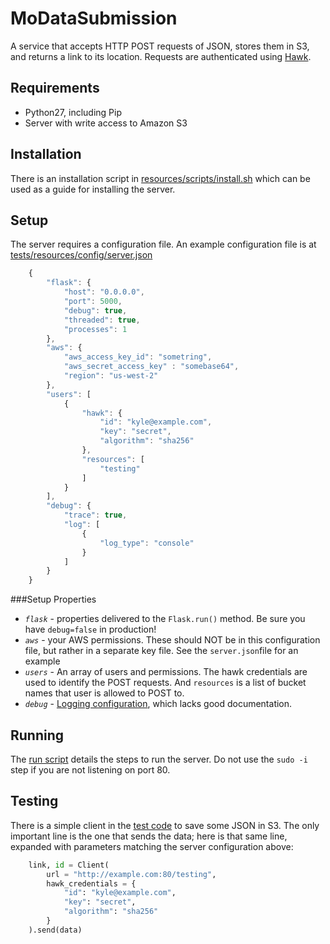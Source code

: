 MoDataSubmission
================

A service that accepts HTTP POST requests of JSON, stores them in S3, and returns a link to its location.  Requests are authenticated using [Hawk](https://github.com/hueniverse/hawk).


Requirements
------------

* Python27, including Pip
* Server with write access to Amazon S3

 
Installation
------------

There is an installation script in [resources/scripts/install.sh](https://github.com/klahnakoski/MoDataSubmission/blob/dev/resources/scripts/install.sh) which can be used as a guide for installing the server.

Setup
-----

The server requires a configuration file.  An example configuration file is at [tests/resources/config/server.json](https://github.com/klahnakoski/MoDataSubmission/blob/dev/tests/resources/config/server.json)

```javascript
	{
		"flask": {
			"host": "0.0.0.0",
			"port": 5000,
			"debug": true,
			"threaded": true,
			"processes": 1
		},
		"aws": {
	        "aws_access_key_id": "sometring",
	        "aws_secret_access_key" : "somebase64",
	        "region": "us-west-2"
	    },
		"users": [
			{
				"hawk": {
					"id": "kyle@example.com",
					"key": "secret",
					"algorithm": "sha256"
				},
				"resources": [
					"testing"
				]
			}
		],
		"debug": {
			"trace": true,
			"log": [
				{
					"log_type": "console"
				}
			]
		}
	}
```

###Setup Properties

* *`flask`* - properties delivered to the `Flask.run()` method.  Be sure you have `debug=false` in production!
* *`aws`* - your AWS permissions.  These should NOT be in this configuration file, but rather in a separate key file.  See the `server.json`file for an example  
* *`users`* - An array of users and permissions.  The hawk credentials are used to identify the POST requests.  And `resources` is a list of bucket names that user is allowed to POST to.
* *`debug`* - [Logging configuration](https://github.com/klahnakoski/pyLibrary/tree/dev/pyLibrary/debugs#configuration), which lacks good documentation.

Running
-------

The [run script](https://github.com/klahnakoski/MoDataSubmission/blob/dev/resources/scripts/run.sh) details the steps to run the server.   Do not use the `sudo -i` step if you are not listening on port 80.

Testing
-------

There is a simple client in the [test code](https://github.com/klahnakoski/MoDataSubmission/blob/dev/tests/test_production.py#L27) to save some JSON in S3.   The only important line is the one that sends the data; here is that same line, expanded with parameters matching the server configuration above:

```python
	link, id = Client(
		url = "http://example.com:80/testing",
		hawk_credentials = {
			"id": "kyle@example.com",
			"key": "secret",
			"algorithm": "sha256"
		}
	).send(data)
```